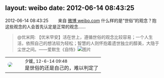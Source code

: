 layout: weibo
date: 2012-06-14 08:43:25
---
<meta name="referrer" content="no-referrer" />

2012-06-14 08:43:25  &nbsp;&nbsp;&nbsp;&nbsp;&nbsp;&nbsp; 来自 <a href="http://weibo.com/" rel="nofollow">微博 weibo.com</a>
什么样的是“世俗”的观念？抱这些观念的人会首先认定是正常的观念……
>  @优米网: 【优米早安】活在世上，遵循世俗的观念比较容易；一个人生活，依照自己的想法较为轻松；智慧的人则怀抱着遗世独立的醇美，大隐于尘世之间。——爱默生《自恃》 ​​​
>  ![图片](https://ww3.sinaimg.cn/large/6601ce85jw1dtxdx4jjluj.jpg)

<table style="width: 100%;">
  <tr>
    <td style="width: 40px;"><img style="border-radius:50%" src="https://tva2.sinaimg.cn/crop.0.0.636.636.50/46e2c4c0jw8eb3ku6243oj20ho0hodgi.jpg?KID=imgbed,tva&Expires=1624466927&ssig=UrD74tlBB1"></td>
    <td colspan="2"><small>夕媛_ 12-6-14 09:48</small><br/>是世俗的还是自己的，难以判定了</td>
  </tr>
</table>
